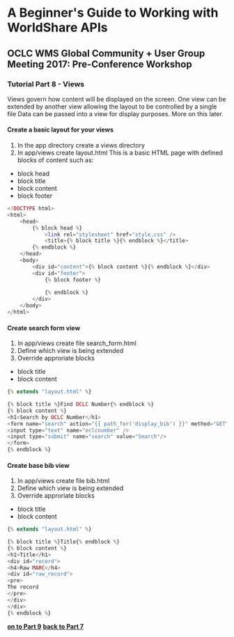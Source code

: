 # A Beginner's Guide to Working with WorldShare APIs
## OCLC WMS Global Community + User Group Meeting 2017: Pre-Conference Workshop
### Tutorial Part 8 - Views
Views govern how content will be displayed on the screen. 
One view can be extended by another view allowing the layout to be controlled by a single file
Data can be passed into a view for display purposes. More on this later.
#### Create a basic layout for your views
1. In the app directory create a views directory
2. In app/views create layout.html
This is a basic HTML page with defined blocks of content such as:
- block head
- block title
- block content
- block footer
```php
<!DOCTYPE html>
<html>
    <head>
        {% block head %}
            <link rel="stylesheet" href="style.css" />
            <title>{% block title %}{% endblock %}</title>
        {% endblock %}
    </head>
    <body>
        <div id="content">{% block content %}{% endblock %}</div>
        <div id="footer">
            {% block footer %}
                
            {% endblock %}
        </div>
    </body>
</html>
```
#### Create search form view
1. In app/views create file search_form.html
2. Define which view is being extended
3. Override approriate blocks
- block title
- block content
```php
{% extends "layout.html" %}

{% block title %}Find OCLC Number{% endblock %}
{% block content %}
<h1>Search by OCLC Number</h1>
<form name="search" action="{{ path_for('display_bib') }}" method="GET">
<input type="text" name="oclcnumber" />
<input type="submit" name="search" value="Search"/>
</form>
{% endblock %}
```
#### Create base bib view
1. In app/views create file bib.html
2. Define which view is being extended
3. Override approriate blocks
- block title
- block content
```php
{% extends "layout.html" %}

{% block title %}Title{% endblock %}
{% block content %}
<h1>Title</h1>
<div id="record">
<h4>Raw MARC</h4>
<div id="raw_record">
<pre>
The record
</pre>
</div>
</div>
{% endblock %}
```

**[on to Part 9](tutorial-09.md)**
**[back to Part 7](tutorial-07.md)**